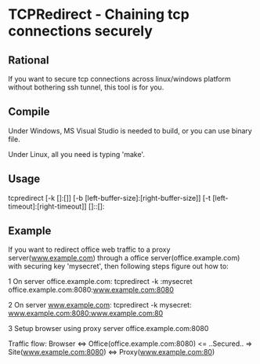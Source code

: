 # TCPRedirect - Chaining tcp connections securely

## Rational

If you want to secure tcp connections across linux/windows platform without 
bothering ssh tunnel, this tool is for you.

## Compile

Under Windows, MS Visual Studio is needed to build, or you can use binary 
file.

Under Linux, all you need is typing 'make'.

## Usage

tcpredirect [-k [<left-key>]:[<right-key>]] 
	[-b [left-buffer-size]:[right-buffer-size]]
	[-t [left-timeout]:[right-timeout]]
	[<left-addr>]:<left-port>:[<right-addr>]:<right-port>

## Example

If you want to redirect office web traffic to a proxy server(www.example.com)
through a office server(office.example.com) with securing key 'mysecret',
then following steps figure out how to:

1 On server office.example.com:
tcpredirect -k :mysecret office.example.com:8080:www.example.com:8080

2 On server www.example.com:
tcpredirect -k mysecret: www.example.com:8080:www.example.com:80

3 Setup browser using proxy server office.example.com:8080

Traffic flow:
Browser <=> Office(office.example.com:8080) <= ..Secured.. =>
	Site(www.example.com:8080) <=> Proxy(www.example.com:80)

